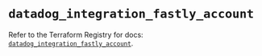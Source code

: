 # `datadog_integration_fastly_account`

Refer to the Terraform Registry for docs: [`datadog_integration_fastly_account`](https://registry.terraform.io/providers/datadog/datadog/3.71.0/docs/resources/integration_fastly_account).
